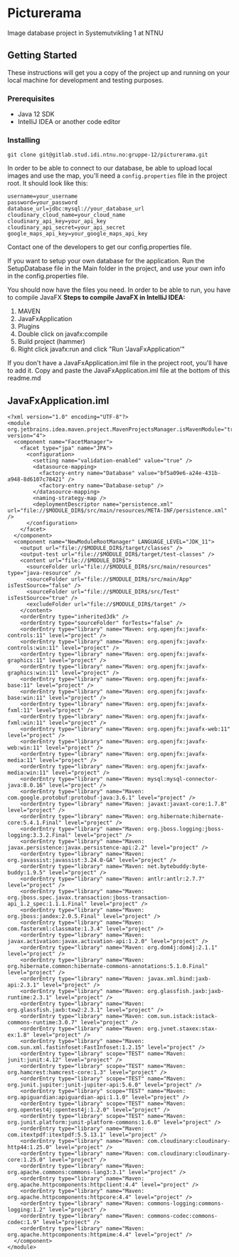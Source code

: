 # Picturerama

Image database project in Systemutvikling 1 at NTNU

## Getting Started

These instructions will get you a copy of the project up and running on your local machine for development and testing purposes.

### Prerequisites
- Java 12 SDK
- IntelliJ IDEA or another code editor

### Installing
```
git clone git@gitlab.stud.idi.ntnu.no:gruppe-12/picturerama.git
```

In order to be able to connect to our database, be able to upload local images and use the map, you'll need a ```config.properties``` file in the project root. It should look like this:
```
username=your_username
password=your_password
database_url=jdbc:mysql://your_database_url
cloudinary_cloud_name=your_cloud_name
cloudinary_api_key=your_api_key
cloudinary_api_secret=your_api_secret
google_maps_api_key=your_google_maps_api_key
```


Contact one of the developers to get our config.properties file.

If you want to setup your own database for the application. Run the SetupDatabase file in the Main folder in the project, and use your own info in the config.properties file.

You should now have the files you need. In order to be able to run, you have to compile JavaFX
**Steps to compile JavaFX in IntelliJ IDEA:**
1. MAVEN
2. JavaFxApplication
3. Plugins
4. Double click on javafx:compile
5. Build project (hammer)
6. Right click javafx:run and click "Run 'JavaFxApplication'"

If you don't have a JavaFxApplication.iml file in the project root, you'll have to add it. Copy and paste the JavaFxApplication.iml file at the bottom of this readme.md

## JavaFxApplication.iml
```
<?xml version="1.0" encoding="UTF-8"?>
<module org.jetbrains.idea.maven.project.MavenProjectsManager.isMavenModule="true" version="4">
  <component name="FacetManager">
    <facet type="jpa" name="JPA">
      <configuration>
        <setting name="validation-enabled" value="true" />
        <datasource-mapping>
          <factory-entry name="Database" value="bf5a09e6-a24e-431b-a948-8d6107c78421" />
          <factory-entry name="Database-setup" />
        </datasource-mapping>
        <naming-strategy-map />
        <deploymentDescriptor name="persistence.xml" url="file://$MODULE_DIR$/src/main/resources/META-INF/persistence.xml" />
      </configuration>
    </facet>
  </component>
  <component name="NewModuleRootManager" LANGUAGE_LEVEL="JDK_11">
    <output url="file://$MODULE_DIR$/target/classes" />
    <output-test url="file://$MODULE_DIR$/target/test-classes" />
    <content url="file://$MODULE_DIR$">
      <sourceFolder url="file://$MODULE_DIR$/src/main/resources" type="java-resource" />
      <sourceFolder url="file://$MODULE_DIR$/src/main/App" isTestSource="false" />
      <sourceFolder url="file://$MODULE_DIR$/src/Test" isTestSource="true" />
      <excludeFolder url="file://$MODULE_DIR$/target" />
    </content>
    <orderEntry type="inheritedJdk" />
    <orderEntry type="sourceFolder" forTests="false" />
    <orderEntry type="library" name="Maven: org.openjfx:javafx-controls:11" level="project" />
    <orderEntry type="library" name="Maven: org.openjfx:javafx-controls:win:11" level="project" />
    <orderEntry type="library" name="Maven: org.openjfx:javafx-graphics:11" level="project" />
    <orderEntry type="library" name="Maven: org.openjfx:javafx-graphics:win:11" level="project" />
    <orderEntry type="library" name="Maven: org.openjfx:javafx-base:11" level="project" />
    <orderEntry type="library" name="Maven: org.openjfx:javafx-base:win:11" level="project" />
    <orderEntry type="library" name="Maven: org.openjfx:javafx-fxml:11" level="project" />
    <orderEntry type="library" name="Maven: org.openjfx:javafx-fxml:win:11" level="project" />
    <orderEntry type="library" name="Maven: org.openjfx:javafx-web:11" level="project" />
    <orderEntry type="library" name="Maven: org.openjfx:javafx-web:win:11" level="project" />
    <orderEntry type="library" name="Maven: org.openjfx:javafx-media:11" level="project" />
    <orderEntry type="library" name="Maven: org.openjfx:javafx-media:win:11" level="project" />
    <orderEntry type="library" name="Maven: mysql:mysql-connector-java:8.0.16" level="project" />
    <orderEntry type="library" name="Maven: com.google.protobuf:protobuf-java:3.6.1" level="project" />
    <orderEntry type="library" name="Maven: javaxt:javaxt-core:1.7.8" level="project" />
    <orderEntry type="library" name="Maven: org.hibernate:hibernate-core:5.4.1.Final" level="project" />
    <orderEntry type="library" name="Maven: org.jboss.logging:jboss-logging:3.3.2.Final" level="project" />
    <orderEntry type="library" name="Maven: javax.persistence:javax.persistence-api:2.2" level="project" />
    <orderEntry type="library" name="Maven: org.javassist:javassist:3.24.0-GA" level="project" />
    <orderEntry type="library" name="Maven: net.bytebuddy:byte-buddy:1.9.5" level="project" />
    <orderEntry type="library" name="Maven: antlr:antlr:2.7.7" level="project" />
    <orderEntry type="library" name="Maven: org.jboss.spec.javax.transaction:jboss-transaction-api_1.2_spec:1.1.1.Final" level="project" />
    <orderEntry type="library" name="Maven: org.jboss:jandex:2.0.5.Final" level="project" />
    <orderEntry type="library" name="Maven: com.fasterxml:classmate:1.3.4" level="project" />
    <orderEntry type="library" name="Maven: javax.activation:javax.activation-api:1.2.0" level="project" />
    <orderEntry type="library" name="Maven: org.dom4j:dom4j:2.1.1" level="project" />
    <orderEntry type="library" name="Maven: org.hibernate.common:hibernate-commons-annotations:5.1.0.Final" level="project" />
    <orderEntry type="library" name="Maven: javax.xml.bind:jaxb-api:2.3.1" level="project" />
    <orderEntry type="library" name="Maven: org.glassfish.jaxb:jaxb-runtime:2.3.1" level="project" />
    <orderEntry type="library" name="Maven: org.glassfish.jaxb:txw2:2.3.1" level="project" />
    <orderEntry type="library" name="Maven: com.sun.istack:istack-commons-runtime:3.0.7" level="project" />
    <orderEntry type="library" name="Maven: org.jvnet.staxex:stax-ex:1.8" level="project" />
    <orderEntry type="library" name="Maven: com.sun.xml.fastinfoset:FastInfoset:1.2.15" level="project" />
    <orderEntry type="library" scope="TEST" name="Maven: junit:junit:4.12" level="project" />
    <orderEntry type="library" scope="TEST" name="Maven: org.hamcrest:hamcrest-core:1.3" level="project" />
    <orderEntry type="library" scope="TEST" name="Maven: org.junit.jupiter:junit-jupiter-api:5.6.0" level="project" />
    <orderEntry type="library" scope="TEST" name="Maven: org.apiguardian:apiguardian-api:1.1.0" level="project" />
    <orderEntry type="library" scope="TEST" name="Maven: org.opentest4j:opentest4j:1.2.0" level="project" />
    <orderEntry type="library" scope="TEST" name="Maven: org.junit.platform:junit-platform-commons:1.6.0" level="project" />
    <orderEntry type="library" name="Maven: com.itextpdf:itextpdf:5.5.13.1" level="project" />
    <orderEntry type="library" name="Maven: com.cloudinary:cloudinary-http44:1.25.0" level="project" />
    <orderEntry type="library" name="Maven: com.cloudinary:cloudinary-core:1.25.0" level="project" />
    <orderEntry type="library" name="Maven: org.apache.commons:commons-lang3:3.1" level="project" />
    <orderEntry type="library" name="Maven: org.apache.httpcomponents:httpclient:4.4" level="project" />
    <orderEntry type="library" name="Maven: org.apache.httpcomponents:httpcore:4.4" level="project" />
    <orderEntry type="library" name="Maven: commons-logging:commons-logging:1.2" level="project" />
    <orderEntry type="library" name="Maven: commons-codec:commons-codec:1.9" level="project" />
    <orderEntry type="library" name="Maven: org.apache.httpcomponents:httpmime:4.4" level="project" />
  </component>
</module>
```